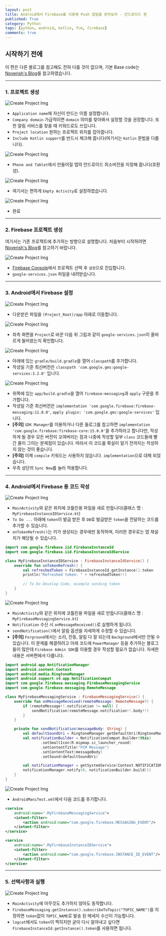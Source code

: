 ```yaml
---
layout: post
title: Android에서 Firebase를 이용해 Push 알림을 받아보자 - 안드로이드 편
published: True
category: Python
tags: [python, android, kotlin, fcm, firebase]
comments: true
---
```


## 시작하기 전에

이 편은 다른 블로그를 참고해도 전혀 다를 것이 없으며, 기본 Base code는 [Noverish's Blog](http://noverish.me/blog/Android-Kotlin-Firebase-Push-Notification/)를 참고하였습니다.

---

### 1. 프로젝트 생성

![Create Project Img](/asset/img/kotlin_noti/1.PNG)

* `Application name`에 자신이 만드는 이름 설정합니다.
* `Company domain` 가급적이면 `domain` 의미를 찾아봐서 설정할 것을 권장합니다. 또한 알림 서비스를 찾을 때 키워드로도 쓰입니다.
* `Project location` 원하는 프로젝트 위치를 잡아줍니다.
* `Include Kotlin support`를 반드시 체크해 줍니다(여기서는 `Kotlin` 문법을 다룹니다).


![Create Project Img](/asset/img/kotlin_noti/2.PNG)

* `Phone and Tablet`에서 만들어질 앱의 안드로이드 최소버전을 지정해 줍니다(호환성).


![Create Project Img](/asset/img/kotlin_noti/3.PNG)

* 여기서는 편하게 `Empty Activity`로 설정하였습니다.


![Create Project Img](/asset/img/kotlin_noti/4.PNG)

* 완료


---

### 2. Firebase 프로젝트 생성

여기서는 기존 프로젝트에 추가하는 방향으로 설명합니다.
처음부터 시작하려면 [Noverish's Blog](http://noverish.me/blog/Android-Kotlin-Firebase-Push-Notification)를 참고하기 바랍니다.


![Create Project Img](/asset/img/kotlin_noti/5.PNG)

* [Firebase Console](https://console.firebase.google.com)에서 프로젝트 선택 후 `설정`으로 진입합니다.
* `google-services.json` 파일을 내려받습니다.


---

### 3. Android에서 Firebase 설정

![Create Project Img](/asset/img/kotlin_noti/6.PNG)

* 다운받은 파일을 `(Project_Root)/app` 아래로 이동합니다.


![Create Project Img](/asset/img/kotlin_noti/7.PNG)

* 좌측 화면을 `Project`로 바꾼 다음 위 그림과 같이 `google-services.json`이 올바르게 들어왔는지 확인합니다.


![Create Project Img](/asset/img/kotlin_noti/36.PNG)

* 아래에 있는 `gradle/build.gradle`을 열어 `classpath`를 추가합니다.
* 작성일 기준 최신버전은 `classpath 'com.google.gms:google-services:3.2.0'` 입니다.


![Create Project Img](/asset/img/kotlin_noti/9.PNG)

* 위쪽에 있는 `app/build.gradle`을 열어 `firebase-messaging`과 `apply` 구문을 추가합니다.
* 작성일 기준 최신버전은 `implementation 'com.google.firebase:firebase-messaging:11.8.0'`, `apply plugin: 'com.google.gmc:google-services'` 입니다.
* **[주의]** `SDK Manager`를 이용하거나 다른 들로그를 참고하면 `implementation 'com.google.firebase:firebase-core:15.0.0'`을 추가하라고 합니다만, 작성하게 될 경우 모든 버전이 꼬여버리는 점과 나중에 작성할 일부 `class` 코드들에 빨간 줄이 그이는 문제점이 있습니다. 따라서 이 코드를 확실이 알기 전까지는 작성하지 않는 것이 좋습니다.
* **[주의]** 이제 `compile` 키워드는 사용하지 않습니다. `implementation`으로 대체 되었습니다.
* 우측 상단의 `Sync Now`를 눌러 적용합니다.


---

### 4. Android에서 Firebase 용 코드 작성

![Create Project Img](/asset/img/kotlin_noti/10.PNG)

* `MainActivity`와 같은 위치에 코틀린용 파일을 새로 만듭니다(클래스 명 : `MyFirebaseInstanceIDService.kt`)
* `To Do ...` 아래에 `token`이 발급 받은 후 `DB`로 발급받은 `token`을 전달하는 코드를 추가할 수 있습니다.
* `onTokenRefresh()`는 키가 생성되는 경우에만 동작하며, 이러한 경우로는 앱 재설치가 해당될 수 있습니다.

```kotlin
import com.google.firebase.iid.FirebaseInstanceId
import com.google.firebase.iid.FirebaseInstanceIdService

class MyFirebaseInstanceIDService : FirebaseInstanceIdService() {
    override fun onTokenRefresh() {
        val refreshedToken = FirebaseInstanceId.getInstance().token
        println("Refreshed token: " + refreshedToken!!)
                                   
        // To Do Develop Code, example sending token
    }
}
```


![Create Project Img](/asset/img/kotlin_noti/11.PNG)
* `MainActivity`와 같은 위치에 코틀린용 파일을 새로 만듭니다(클래스 명 : `MyFirebaseMessagingService.kt`)
* `Notification` 수신 시 `onMessageReceived()`로 실행하게 됩니다.
* `sendNotification()`에서 알림 옵션을 자세하게 수정할 수 있습니다.
* **[주의]** `Forground`에서는 소리, 진동, 알림 다 잘 되는데 `Background`에서만 안될 수 있습니다. 이 문제를 해결하려고 아래 코드에 `PowerManager` 등을 추가하는 블로그들이 많은데 `Firebase Admin SDK`를 이용할 경우 작성할 필요가 없습니다. 자세한 내용은 서버편에서 다룹니다.

```kotlin
import android.app.NotificationManager
import android.content.Context
import android.media.RingtoneManager
import android.support.v4.app.NotificationCompat
import com.google.firebase.messaging.FirebaseMessagingService
import com.google.firebase.messaging.RemoteMessage

class MyFirebaseMessagingService : FirebaseMessagingService() {
    override fun onMessageReceived(remoteMessage: RemoteMessage?) {
        if (remoteMessage!!.notification != null) {
            sendNotification(remoteMessage.notification!!.body!!)
        }
    }

    private fun sendNotification(messageBody: String) {
        val defaultSoundUri = RingtoneManager.getDefaultUri(RingtoneManager.TYPE_NOTIFICATION)
        val notificationBuilder = NotificationCompat.Builder(this)
                .setSmallIcon(R.mipmap.ic_launcher_round)
                .setContentTitle("FCM Message")
                .setContentText(messageBody)
                .setSound(defaultSoundUri)

        val notificationManager = getSystemService(Context.NOTIFICATION_SERVICE) as NotificationManager
        notificationManager.notify(0, notificationBuilder.build())
    }
}
```


![Create Project Img](/asset/img/kotlin_noti/12.PNG)

* `AndroidManifest.xml`에서 다음 코드를 추가합니다.

```xml
<service
    android:name=".MyFirebaseMessagingService">
    <intent-filter>
        <action android:name="com.google.firebase.MESSAGING_EVENT"/>
    </intent-filter>
</service>

<service
    android:name=".MyFirebaseInstanceIDService">
    <intent-filter>
        <action android:name="com.google.firebase.INSTANCE_ID_EVENT"/>
    </intent-filter>
</service>
```

---

### 5. 선택사항과 실행

![Create Project Img](/asset/img/kotlin_noti/35.PNG)

* `MainActivity`에 아무것도 추가하지 않아도 동작합니다.
* `FirebaseMessaging.getInstance().subscribeToTopic("TOPIC_NAME")`을 지정하면 `token`없이 `TOPIC_NAME`로 발송 된 메세지 수신이 가능합니다.
* `logcat`에서도 `token`이 찍히지만 굳이 다시 알아내고 싶다면 `FirebaseInstanceId.getInstance().token`를 사용하면 됩니다.

